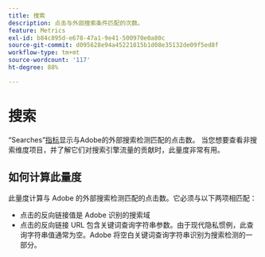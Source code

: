 ```yaml
---
title: 搜索
description: 点击与外部搜索条件匹配的次数。
feature: Metrics
exl-id: b84c895d-e678-47a1-9e41-500970e0a80c
source-git-commit: d095628e94a45221815b1d08e35132de09f5ed8f
workflow-type: tm+mt
source-wordcount: '117'
ht-degree: 88%

---
```


# 搜索

“Searches”[指标](overview.md)显示与Adobe的外部搜索检测匹配的点击数。 当您想要查看非搜索维度项目，并了解它们对搜索引擎流量的贡献时，此量度非常有用。

## 如何计算此量度

此量度计算与 Adobe 的外部搜索检测匹配的点击数。它必须与以下两项相匹配：

* 点击的反向链接值是 Adobe 识别的搜索域
* 点击的反向链接 URL 包含关键词查询字符串参数。由于现代隐私惯例，此查询字符串值通常为空。Adobe 将空白关键词查询字符串识别为搜索检测的一部分。
